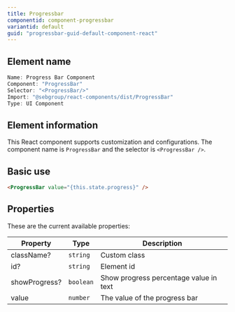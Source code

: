 ```yaml
---
title: Progressbar
componentid: component-progressbar
variantid: default
guid: "progressbar-guid-default-component-react"
---
```


## Element name

```javascript
Name: Progress Bar Component
Component: "ProgressBar"
Selector: "<ProgressBar/>"
Import: "@sebgroup/react-components/dist/ProgressBar"
Type: UI Component
```

## Element information

This React component supports customization and configurations. The component name is `ProgressBar` and the selector is `<ProgressBar />`.

## Basic use

```html
<ProgressBar value="{this.state.progress}" />
```

## Properties

These are the current available properties:

| Property      | Type      | Description                            |
| ------------- | --------- | -------------------------------------- |
| className?    | `string`  | Custom class                           |
| id?           | `string`  | Element id                             |
| showProgress? | `boolean` | Show progress percentage value in text |
| value         | `number`  | The value of the progress bar          |
